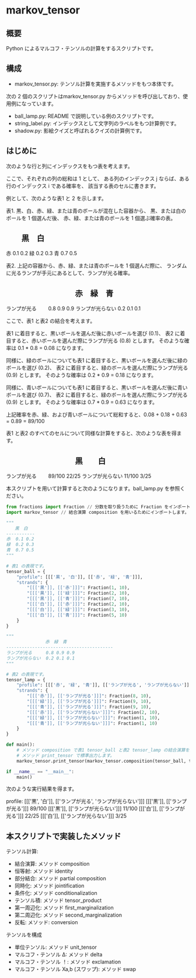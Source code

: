 # markov_tensor

## 概要
Python によるマルコフ・テンソルの計算をするスクリプトです。

## 構成
- markov_tensor.py: テンソル計算を実施するメソッドをもつ本体です。

次の 2 個のスクリプトはmarkov_tensor.py からメソッドを呼び出しており、使用例になっています。
- ball_lamp.py: README で説明している例のスクリプトです。
- string_label.py: インデックスとして文字列のラベルをもつ計算例です。
- shadow.py: 影絵クイズと呼ばれるクイズの計算例です。

## はじめに
次のような行と列にインデックスをもつ表を考えます。

ここで、それぞれの列の総和は 1 として、
ある列のインデックス j ならば、ある行のインデックス i である確率を、
該当する表のセルに書きます。

例として、次のような表1 と 2 を示します。

表1. 黒、白、赤、緑、または青のボールが混在した容器から、
黒、または白のボールを 1 個選んだ後、
赤、緑、または青のボールを 1 個選ぶ確率の表。 

　　黒　白
-----------
赤  0.1 0.2
緑  0.2 0.3
青  0.7 0.5


表2. 上記の容器から、赤、緑、または青のボールを 1 個選んだ際に、
ランダムに光るランプが手元にあるとして、ランプが光る確率。

　　　　　　　　　赤　緑　青
-----------------------------------------
ランプが光る  　　0.8 0.9 0.9
ランプが光らない  0.2 0.1 0.1

ここで、表1 と表2 の結合を考えます。

表1 に着目すると、黒いボールを選んだ後に赤いボールを選び (0.1)、
表2 に着目すると、赤いボールを選んだ際にランプが光る (0.8) とします。
そのような確率は 0.1 * 0.8 = 0.08 になります。

同様に、緑のボールについても表1 に着目すると、黒いボールを選んだ後に緑のボールを選び (0.2)、
表2 に着目すると、緑のボールを選んだ際にランプが光る (0.9) とします。
そのような確率は 0.2 * 0.9 = 0.18 になります。

同様に、青いボールについても表1 に着目すると、黒いボールを選んだ後に青いボールを選び (0.7)、
表2 に着目すると、緑のボールを選んだ際にランプが光る (0.9) とします。
そのような確率は 0.7 * 0.9 = 0.63 になります。

上記確率を赤、緑、および青いボールについて総和すると、0.08 + 0.18 + 0.63 = 0.89 = 89/100

表1 と表2 のすべてのセルについて同様な計算をすると、次のような表を得ます。

　　　　　　　　　黒　　白
-----------------------------------------
ランプが光る  　　89/100 22/25
ランプが光らない  11/100 3/25

本スクリプトを用いて計算すると次のようになります。ball_lamp.py を参照ください。

```Python
from fractions import Fraction // 分数を取り扱うために Fraction をインポートします。
import markov_tensor // 結合演算 composition を用いるためにインポートします。

"""
　　黒　白
-----------
赤  0.1 0.2
緑  0.2 0.3
青  0.7 0.5
"""

# 表1 の表現です。
tensor_ball = {
    "profile": [[['黒', '白']], [['赤', '緑', '青']]], 
    "strands": {
        "[[['黒']], [['赤']]]": Fraction(1, 10), 
        "[[['黒']], [['緑']]]": Fraction(2, 10), 
        "[[['黒']], [['青']]]": Fraction(7, 10), 
        "[[['白']], [['赤']]]": Fraction(2, 10), 
        "[[['白']], [['緑']]]": Fraction(3, 10), 
        "[[['白']], [['青']]]": Fraction(5, 10)
    }
}

"""
　　　　　　　　　赤　緑　青
-----------------------------------------
ランプが光る  　　0.8 0.9 0.9
ランプが光らない  0.2 0.1 0.1
"""

# 表2 の表現です。
tensor_lamp = {
    "profile": [[['赤', '緑', '青']], [['ランプが光る', 'ランプが光らない']]], 
    "strands": {
        "[[['赤']], [['ランプが光る']]]": Fraction(8, 10),
        "[[['緑']], [['ランプが光る']]]": Fraction(9, 10),
        "[[['青']], [['ランプが光る']]]": Fraction(9, 10),
        "[[['赤']], [['ランプが光らない']]]": Fraction(2, 10),
        "[[['緑']], [['ランプが光らない']]]": Fraction(1, 10),
        "[[['青']], [['ランプが光らない']]]": Fraction(1, 10)
    }
}

def main():
    # メソッド composition で表1 tensor_ball と表2 tensor_lamp の結合演算を実施し、
    # メソッド print_tensor で標準出力します。
    markov_tensor.print_tensor(markov_tensor.composition(tensor_ball, tensor_lamp))

if __name__ == "__main__":
    main()

```

次のような実行結果を得ます。

profile:  [[['黒', '白']], [['ランプが光る', 'ランプが光らない']]]
[[['黒']], [['ランプが光る']]] 89/100
[[['黒']], [['ランプが光らない']]] 11/100
[[['白']], [['ランプが光る']]] 22/25
[[['白']], [['ランプが光らない']]] 3/25

## 本スクリプトで実装したメソッド
テンソル計算: 
- 結合演算: メソッド composition
- 恒等射: メソッド identity
- 部分結合: メソッド partial composition
- 同時化: メソッド jointification
- 条件化: メソッド conditionalization
- テンソル積: メソッド tensor_product
- 第一周辺化: メソッド first_marginalization
- 第二周辺化: メソッド second_marginalization
- 反転: メソッド: conversion

テンソルを構成
- 単位テンソル: メソッド unit_tensor
- マルコフ・テンソル Δ: メソッド delta
- マルコフ・テンソル ！: メソッド exclamation
- マルコフ・テンソル Xa,b (スワップ): メソッド swap

